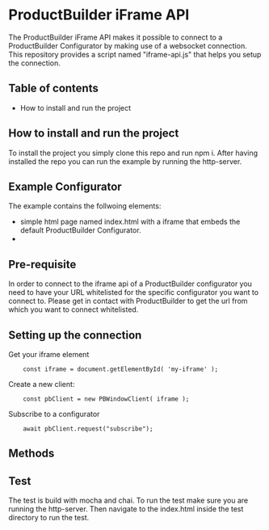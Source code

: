 # ProductBuilder iFrame API
The ProductBuilder iFrame API makes it possible to connect to a ProductBuilder Configurator by making use of a websocket connection. 
This repository provides a script named "iframe-api.js" that helps you setup the connection.


## Table of contents
- How to install and run the project 


## How to install and run the project
To install the project you simply clone this repo and run npm i. 
After having installed the repo you can run the example by running the http-server. 


## Example Configurator
The example contains the follwoing elements:
- simple html page named index.html with a iframe that embeds the default ProductBuilder Configurator.
- 

## Pre-requisite
In order to connect to the iframe api of a ProductBuilder configurator you need to have your URL whitelisted for the specific configurator you want to connect to. Please get in contact with ProductBuilder to get the url from which you want to connect whitelisted.  


## Setting up the connection 

Get your iframe element
```
	const iframe = document.getElementById( 'my-iframe' );
```
  
Create a new client:
```
	const pbClient = new PBWindowClient( iframe );
```

Subscribe to a configurator
```
	await pbClient.request("subscribe");
```


## Methods




## Test
The test is build with mocha and chai.
To run the test make sure you are running the http-server. Then navigate to the index.html inside the test directory to run the test. 

